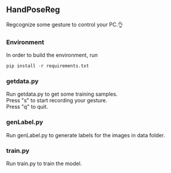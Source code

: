 ## HandPoseReg
Regcognize some gesture to control your PC.👌
### Environment
In order to build the environment, run
```python
pip install -r requirements.txt
```
### getdata.py
Run getdata.py to get some training samples.<br>
Press "s" to start recording your gesture.<br>
Press "q" to quit.
### genLabel.py
Run genLabel.py to generate labels for the images in data folder.
### train.py
Run train.py to train the model.